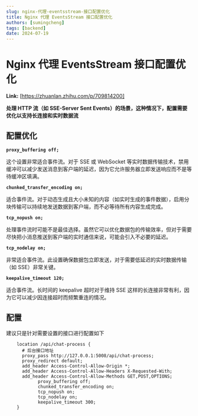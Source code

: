 ```yaml
---
slug: nginx-代理-eventsstream-接口配置优化
title: Nginx 代理 EventsStream 接口配置优化
authors: [sumingcheng]
tags: [backend]
date: 2024-07-19
---
```


# Nginx 代理 EventsStream 接口配置优化



 **Link:** [https://zhuanlan.zhihu.com/p/709814200]



**处理 HTTP 流（如 SSE-Server Sent Events）的场景，这种情况下，配置需要优化以支持长连接和实时数据流**

## 配置优化  

**`proxy_buffering off;`**

这个设置非常适合事件流。对于 SSE 或 WebSocket 等实时数据传输技术，禁用缓冲可以减少发送消息到客户端的延迟，因为它允许服务器立即发送响应而不是等待缓冲区填满。

**`chunked_transfer_encoding on;`**

适合事件流。对于动态生成且大小未知的内容（如实时生成的事件数据），启用分块传输可以持续地发送数据到客户端，而不必等待所有内容生成完成。

**`tcp_nopush on;`**

处理事件流时可能不是最佳选择。虽然它可以优化数据包的传输效率，但对于需要尽快把小消息推送到客户端的实时通信来说，可能会引入不必要的延迟。

**`tcp_nodelay on;`**

非常适合事件流。此设置确保数据包立即发送，对于需要低延迟的实时数据传输（如 SSE）非常关键。

**`keepalive_timeout 120;`**

适合事件流。长时间的 keepalive 超时对于维持 SSE 这样的长连接非常有利，因为它可以减少因连接超时而频繁重连的情况。

## 配置  

建议只是针对需要设置的接口进行配置如下

```
    location /api/chat-process {
      # 后台接口地址
      proxy_pass http://127.0.0.1:5008/api/chat-process;
      proxy_redirect default;
      add_header Access-Control-Allow-Origin *;
      add_header Access-Control-Allow-Headers X-Requested-With;
      add_header Access-Control-Allow-Methods GET,POST,OPTIONS;
			proxy_buffering off;
			chunked_transfer_encoding on;
			tcp_nopush on;
			tcp_nodelay on;
			keepalive_timeout 300;
    }
```